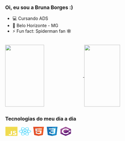 ### Oi, eu sou a Bruna Borges :) 

- 💻 Cursando ADS
- 📍 Belo Horizonte - MG
- ⚡ Fun fact: Spiderman fan 🕸️
##
<a href="https://github.com/Brubgs/github-readme-stats">
  <img  width="50%" height=200 align="center" src="https://github-readme-stats.vercel.app/api?username=Brubgs&show_icons=true&theme=radical"/>
</a>
<a href="https://github.com/Brubgs/convoychat">
  <img width="48%" height=200 align="center" src="https://github-readme-stats.vercel.app/api/top-langs?username=Brubgs&layout=compact&langs_count=8&card_width=320&theme=radical" />
</a>

##

### Tecnologias do meu dia a dia
<div style="display: inline_block">
  <img align="center" alt="Js" height="30" width="40" src="https://raw.githubusercontent.com/devicons/devicon/master/icons/javascript/javascript-plain.svg">
  <img align="center" alt="React" height="30" width="40" src="https://raw.githubusercontent.com/devicons/devicon/master/icons/react/react-original.svg">
  <img align="center" alt="HTML" height="30" width="40" src="https://raw.githubusercontent.com/devicons/devicon/master/icons/html5/html5-original.svg">
  <img align="center" alt="CSS" height="30" width="40" src="https://raw.githubusercontent.com/devicons/devicon/master/icons/css3/css3-original.svg">
  <img align="center" alt="Csharp" height="30" width="40" src="https://raw.githubusercontent.com/devicons/devicon/master/icons/csharp/csharp-original.svg">
</div>

